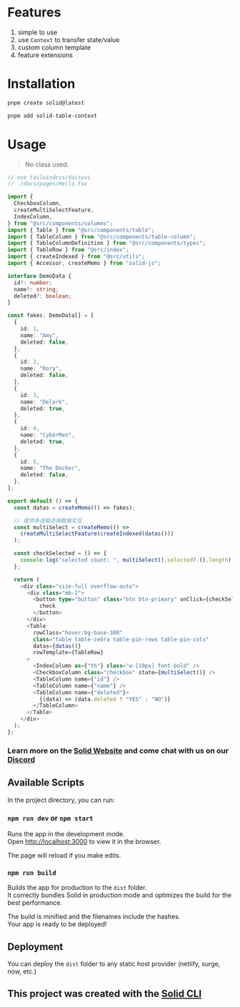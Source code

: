 # Features

1. simple to use
2. use `Context` to transfer state/value
3. custom column template
4. feature extensions

# Installation

```bash
pnpm create solid@latest

pnpm add solid-table-context
```

# Usage

> No class used.

```ts
// use tailwindcss/daisyui
// ./docs/pages/Hello.tsx

import {
  CheckboxColumn,
  createMultiSelectFeature,
  IndexColumn,
} from "@src/components/columns";
import { Table } from "@src/components/table";
import { TableColumn } from "@src/components/table-column";
import { TableColumnDefinition } from "@src/components/types";
import { TableRow } from "@src/index";
import { createIndexed } from "@src/utils";
import { Accessor, createMemo } from "solid-js";

interface DemoData {
  id?: number;
  name?: string;
  deleted?: boolean;
}

const fakes: DemoData[] = [
  {
    id: 1,
    name: "Amy",
    deleted: false,
  },
  {
    id: 2,
    name: "Rory",
    deleted: false,
  },
  {
    id: 3,
    name: "Delark",
    deleted: true,
  },
  {
    id: 4,
    name: "CyberMen",
    deleted: true,
  },
  {
    id: 5,
    name: "The Docker",
    deleted: false,
  },
];

export default () => {
  const datas = createMemo(() => fakes);

  // 提供多选框选择数据交互
  const multiSelect = createMemo(() =>
    createMultiSelectFeature(createIndexed(datas()))
  );

  const checkSelected = () => {
    console.log("selected count: ", multiSelect().selected?.().length);
  };

  return (
    <div class="size-full overflow-auto">
      <div class="mb-2">
        <button type="button" class="btn btn-primary" onClick={checkSelected}>
          check
        </button>
      </div>
      <Table
        rowClass="hover:bg-base-300"
        class="table table-zebra table-pin-rows table-pin-cols"
        datas={datas()}
        rowTemplate={TableRow}
      >
        <IndexColumn as={"th"} class="w-[10px] font-bold" />
        <CheckboxColumn class="checkbox" state={multiSelect()} />
        <TableColumn name={"id"} />
        <TableColumn name={"name"} />
        <TableColumn name={"deleted"}>
          {(data) => (data.deleted ? "YES" : "NO")}
        </TableColumn>
      </Table>
    </div>
  );
};
```

### Learn more on the [Solid Website](https://solidjs.com) and come chat with us on our [Discord](https://discord.com/invite/solidjs)

## Available Scripts

In the project directory, you can run:

### `npm run dev` or `npm start`

Runs the app in the development mode.<br>
Open [http://localhost:3000](http://localhost:3000) to view it in the browser.

The page will reload if you make edits.<br>

### `npm run build`

Builds the app for production to the `dist` folder.<br>
It correctly bundles Solid in production mode and optimizes the build for the best performance.

The build is minified and the filenames include the hashes.<br>
Your app is ready to be deployed!

## Deployment

You can deploy the `dist` folder to any static host provider (netlify, surge, now, etc.)

## This project was created with the [Solid CLI](https://solid-cli.netlify.app)
